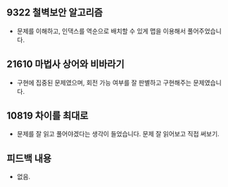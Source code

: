 ## 9322 철벽보안 알고리즘
- 문제를 이해하고, 인댁스를 역순으로 배치할 수 있게 맵을 이용해서 풀어주었습니다.

## 21610 마법사 상어와 비바라기
- 구현에 집중된 문제였으며, 회전 가능 여부를 잘 판별하고 구현해주는 문제였습니다.

## 10819 차이를 최대로
- 문제를 잘 읽고 풀어야겠다는 생각이 들었습니다. 문제 잘 읽어보고 직접 써보기.

## 피드백 내용
- 없음.